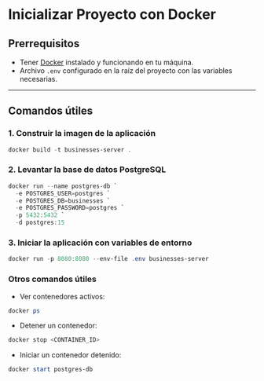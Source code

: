 # Inicializar Proyecto con Docker

## Prerrequisitos

- Tener [Docker](https://www.docker.com/products/docker-desktop/) instalado y funcionando en tu máquina.
- Archivo `.env` configurado en la raíz del proyecto con las variables necesarias.

---

## Comandos útiles

### 1. Construir la imagen de la aplicación

```powershell
docker build -t businesses-server .
```

### 2. Levantar la base de datos PostgreSQL

```powershell
docker run --name postgres-db `
  -e POSTGRES_USER=postgres `
  -e POSTGRES_DB=businesses `
  -e POSTGRES_PASSWORD=postgres `
  -p 5432:5432 `
  -d postgres:15
```

### 3. Iniciar la aplicación con variables de entorno
```powershell
docker run -p 8080:8080 --env-file .env businesses-server
```

### Otros comandos útiles
- Ver contenedores activos:
```powershell
docker ps
```
- Detener un contenedor:
```powershell
docker stop <CONTAINER_ID>
```
- Iniciar un contenedor detenido:
```powershell
docker start postgres-db
```